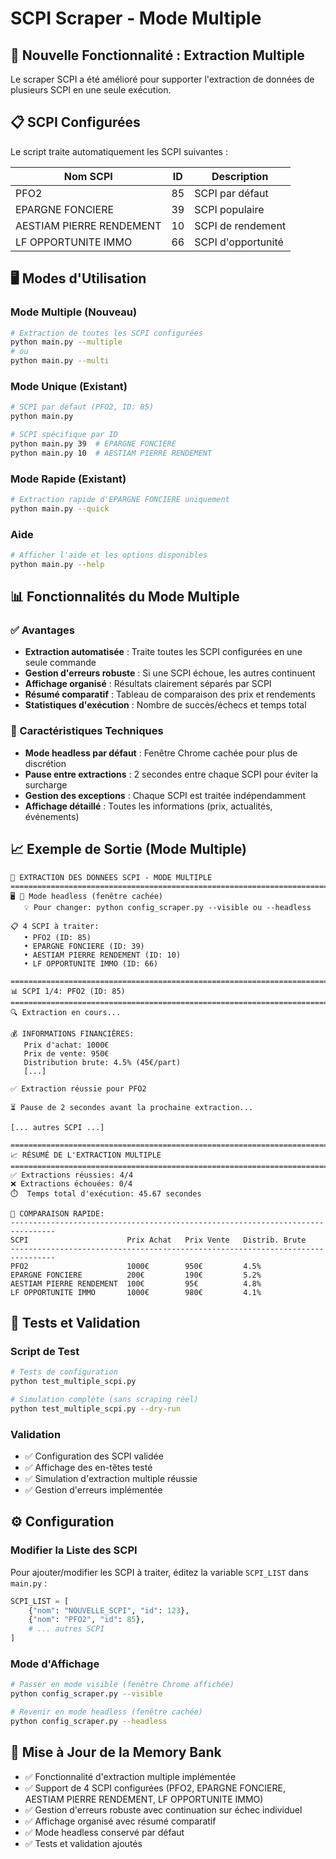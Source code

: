 # SCPI Scraper - Mode Multiple

## 🚀 Nouvelle Fonctionnalité : Extraction Multiple

Le scraper SCPI a été amélioré pour supporter l'extraction de données de plusieurs SCPI en une seule exécution.

## 📋 SCPI Configurées

Le script traite automatiquement les SCPI suivantes :

| Nom SCPI | ID | Description |
|----------|----|-----------| 
| PFO2 | 85 | SCPI par défaut |
| EPARGNE FONCIERE | 39 | SCPI populaire |
| AESTIAM PIERRE RENDEMENT | 10 | SCPI de rendement |
| LF OPPORTUNITE IMMO | 66 | SCPI d'opportunité |

## 🖥️ Modes d'Utilisation

### Mode Multiple (Nouveau)
```bash
# Extraction de toutes les SCPI configurées
python main.py --multiple
# ou
python main.py --multi
```

### Mode Unique (Existant)
```bash
# SCPI par défaut (PFO2, ID: 85)
python main.py

# SCPI spécifique par ID
python main.py 39  # EPARGNE FONCIERE
python main.py 10  # AESTIAM PIERRE RENDEMENT
```

### Mode Rapide (Existant)
```bash
# Extraction rapide d'EPARGNE FONCIERE uniquement
python main.py --quick
```

### Aide
```bash
# Afficher l'aide et les options disponibles
python main.py --help
```

## 📊 Fonctionnalités du Mode Multiple

### ✅ Avantages
- **Extraction automatisée** : Traite toutes les SCPI configurées en une seule commande
- **Gestion d'erreurs robuste** : Si une SCPI échoue, les autres continuent
- **Affichage organisé** : Résultats clairement séparés par SCPI
- **Résumé comparatif** : Tableau de comparaison des prix et rendements
- **Statistiques d'exécution** : Nombre de succès/échecs et temps total

### 🔧 Caractéristiques Techniques
- **Mode headless par défaut** : Fenêtre Chrome cachée pour plus de discrétion
- **Pause entre extractions** : 2 secondes entre chaque SCPI pour éviter la surcharge
- **Gestion des exceptions** : Chaque SCPI est traitée indépendamment
- **Affichage détaillé** : Toutes les informations (prix, actualités, événements)

## 📈 Exemple de Sortie (Mode Multiple)

```
🚀 EXTRACTION DES DONNÉES SCPI - MODE MULTIPLE
================================================================================
🖥️ 🚫 Mode headless (fenêtre cachée)
   💡 Pour changer: python config_scraper.py --visible ou --headless

📋 4 SCPI à traiter:
   • PFO2 (ID: 85)
   • EPARGNE FONCIERE (ID: 39)
   • AESTIAM PIERRE RENDEMENT (ID: 10)
   • LF OPPORTUNITE IMMO (ID: 66)

================================================================================
📊 SCPI 1/4: PFO2 (ID: 85)
================================================================================
🔍 Extraction en cours...

💰 INFORMATIONS FINANCIÈRES:
   Prix d'achat: 1000€
   Prix de vente: 950€
   Distribution brute: 4.5% (45€/part)
   [...]

✅ Extraction réussie pour PFO2

⏳ Pause de 2 secondes avant la prochaine extraction...

[... autres SCPI ...]

================================================================================
📈 RÉSUMÉ DE L'EXTRACTION MULTIPLE
================================================================================
✅ Extractions réussies: 4/4
❌ Extractions échouées: 0/4
⏱️  Temps total d'exécution: 45.67 secondes

💼 COMPARAISON RAPIDE:
--------------------------------------------------------------------------------
SCPI                      Prix Achat   Prix Vente   Distrib. Brute 
--------------------------------------------------------------------------------
PFO2                      1000€        950€         4.5%           
EPARGNE FONCIERE          200€         190€         5.2%           
AESTIAM PIERRE RENDEMENT  100€         95€          4.8%           
LF OPPORTUNITE IMMO       1000€        980€         4.1%           
```

## 🧪 Tests et Validation

### Script de Test
```bash
# Tests de configuration
python test_multiple_scpi.py

# Simulation complète (sans scraping réel)
python test_multiple_scpi.py --dry-run
```

### Validation
- ✅ Configuration des SCPI validée
- ✅ Affichage des en-têtes testé
- ✅ Simulation d'extraction multiple réussie
- ✅ Gestion d'erreurs implémentée

## ⚙️ Configuration

### Modifier la Liste des SCPI
Pour ajouter/modifier les SCPI à traiter, éditez la variable `SCPI_LIST` dans `main.py` :

```python
SCPI_LIST = [
    {"nom": "NOUVELLE_SCPI", "id": 123},
    {"nom": "PFO2", "id": 85},
    # ... autres SCPI
]
```

### Mode d'Affichage
```bash
# Passer en mode visible (fenêtre Chrome affichée)
python config_scraper.py --visible

# Revenir en mode headless (fenêtre cachée)
python config_scraper.py --headless
```

## 🔄 Mise à Jour de la Memory Bank

- ✅ Fonctionnalité d'extraction multiple implémentée
- ✅ Support de 4 SCPI configurées (PFO2, EPARGNE FONCIERE, AESTIAM PIERRE RENDEMENT, LF OPPORTUNITE IMMO)
- ✅ Gestion d'erreurs robuste avec continuation sur échec individuel
- ✅ Affichage organisé avec résumé comparatif
- ✅ Mode headless conservé par défaut
- ✅ Tests et validation ajoutés
